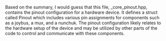 Based on the summary, I would guess that this file, _core_pinout.hpp, contains the pinout configuration for a hardware device. It defines a struct called Pinout which includes various pin assignments for components such as a joybus, a mux, and a nunchuk. The pinout configuration likely relates to the hardware setup of the device and may be utilized by other parts of the code to control and communicate with these components.
